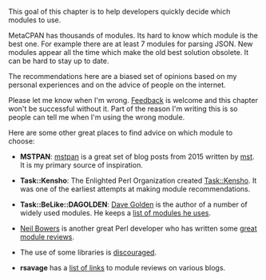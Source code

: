This goal of this chapter is to help developers quickly decide which modules to
use.  

MetaCPAN has thousands of modules. Its hard to know which module is the
best one.  For example there are at least 7 modules for parsing JSON.  New
modules appear all the time which make the old best solution obsolete.  It can
be hard to stay up to date.

The recommendations here are a biased set of opinions based on my personal
experiences and on the advice of people on the internet.

Please let me know when I'm wrong.
[Feedback](https://github.com/kablamo/mvp.kablamo.org/issues) is welcome and
this chapter won't be successful without it.  Part of the reason I'm writing
this is so people can tell me when I'm using the wrong module.

Here are some other great places to find advice on which module to choose:

- **MSTPAN**: [mstpan](http://blog.kablamo.org/2015/09/08/mstpan/) is a great
  set of blog posts from 2015 written by
[mst](https://shadow.cat/blog/matt-s-trout/).  It is my primary source of
inspiration. 
<!--
 and I have stolen liberally and shamelessly from it.  I wanted to
make that resource available in a more discoverable format that could be
maintained via github and the community.
-->

- **Task::Kensho**: The Enlighted Perl Organization created
[Task::Kensho](https://metacpan.org/pod/Task::Kensho). It was one of the
earliest attempts at making module recommendations.  

- **Task::BeLike::DAGOLDEN**: [Dave Golden](http://www.dagolden.com/) is the author
  of a number of widely used modules.  He keeps a [list of modules he
uses](https://metacpan.org/pod/Task::BeLike::DAGOLDEN).

- [Neil Bowers](http://neilb.org) is another great Perl
  developer who has written some [great module
reviews](http://neilb.org/reviews/).

- The use of some libraries is
[discouraged](https://metacpan.org/pod/Perl::Critic::Policy::Freenode::DiscouragedModules).


- **rsavage** has a [list of links](https://savage.net.au/Module-reviews.html) to module reviews on various blogs. 
